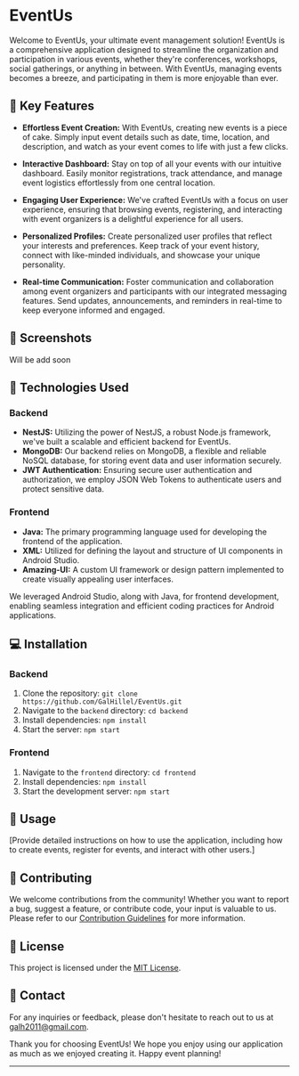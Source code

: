 # EventUs

Welcome to EventUs, your ultimate event management solution! EventUs is a comprehensive application designed to streamline the organization and participation in various events, whether they're conferences, workshops, social gatherings, or anything in between. With EventUs, managing events becomes a breeze, and participating in them is more enjoyable than ever.

## 🌟 Key Features

- **Effortless Event Creation:** With EventUs, creating new events is a piece of cake. Simply input event details such as date, time, location, and description, and watch as your event comes to life with just a few clicks.

- **Interactive Dashboard:** Stay on top of all your events with our intuitive dashboard. Easily monitor registrations, track attendance, and manage event logistics effortlessly from one central location.

- **Engaging User Experience:** We've crafted EventUs with a focus on user experience, ensuring that browsing events, registering, and interacting with event organizers is a delightful experience for all users.

- **Personalized Profiles:** Create personalized user profiles that reflect your interests and preferences. Keep track of your event history, connect with like-minded individuals, and showcase your unique personality.

- **Real-time Communication:** Foster communication and collaboration among event organizers and participants with our integrated messaging features. Send updates, announcements, and reminders in real-time to keep everyone informed and engaged.

## 📸 Screenshots

Will be add soon

## 🚀 Technologies Used

### Backend

- **NestJS:** Utilizing the power of NestJS, a robust Node.js framework, we've built a scalable and efficient backend for EventUs.
- **MongoDB:** Our backend relies on MongoDB, a flexible and reliable NoSQL database, for storing event data and user information securely.
- **JWT Authentication:** Ensuring secure user authentication and authorization, we employ JSON Web Tokens to authenticate users and protect sensitive data.

### Frontend

- **Java:** The primary programming language used for developing the frontend of the application.
- **XML:** Utilized for defining the layout and structure of UI components in Android Studio.
- **Amazing-UI:** A custom UI framework or design pattern implemented to create visually appealing user interfaces.

We leveraged Android Studio, along with Java, for frontend development, enabling seamless integration and efficient coding practices for Android applications.

## 💻 Installation

### Backend

1. Clone the repository: `git clone https://github.com/GalHillel/EventUs.git`
2. Navigate to the `backend` directory: `cd backend`
3. Install dependencies: `npm install`
4. Start the server: `npm start`

### Frontend

1. Navigate to the `frontend` directory: `cd frontend`
2. Install dependencies: `npm install`
3. Start the development server: `npm start`

## 📝 Usage

[Provide detailed instructions on how to use the application, including how to create events, register for events, and interact with other users.]

## 🤝 Contributing

We welcome contributions from the community! Whether you want to report a bug, suggest a feature, or contribute code, your input is valuable to us. Please refer to our [Contribution Guidelines](CONTRIBUTING.md) for more information.

## 📄 License

This project is licensed under the [MIT License](LICENSE).

## 📧 Contact

For any inquiries or feedback, please don't hesitate to reach out to us at [galh2011@gmail.com](mailto:galh2011@gmail.com).

Thank you for choosing EventUs! We hope you enjoy using our application as much as we enjoyed creating it. Happy event planning!

---

